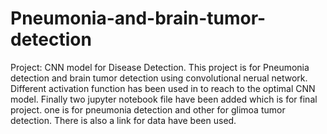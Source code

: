 # Pneumonia-and-brain-tumor-detection
Project: CNN model for Disease Detection.
This project is for Pneumonia detection and brain tumor detection using convolutional nerual network. 
Different activation function has been used in to reach to the optimal CNN model.
Finally two jupyter notebook file have been added which is for final project. one is for pneumonia detection and other for glimoa tumor detection.
There is also a link for data have been used.
